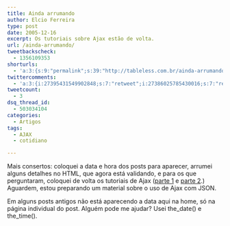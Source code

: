 ```yaml
---
title: Ainda arrumando
author: Elcio Ferreira
type: post
date: 2005-12-16
excerpt: Os tutoriais sobre Ajax estão de volta.
url: /ainda-arrumando/
tweetbackscheck:
  - 1356109353
shorturls:
  - 'a:3:{s:9:"permalink";s:39:"http://tableless.com.br/ainda-arrumando";s:7:"tinyurl";s:26:"http://tinyurl.com/3u67mpg";s:4:"isgd";s:19:"http://is.gd/narY41";}'
twittercomments:
  - 'a:3:{i:27395431549902848;s:7:"retweet";i:27386025785430016;s:7:"retweet";i:27384521519267840;s:7:"retweet";}'
tweetcount:
  - 3
dsq_thread_id:
  - 503034104
categories:
  - Artigos
tags:
  - AJAX
  - cotidiano

---
```

Mais consertos: coloquei a data e hora dos posts para aparecer, arrumei alguns detalhes no HTML, que agora está validando, e para os que perguntaram, coloquei de volta os tutoriais de Ajax ([parte 1][1] e [parte 2][2].) Aguardem, estou preparando um material sobre o uso de Ajax com JSON.
  
Em alguns posts antigos não está aparecendo a data aqui na home, só na página individual do post. Alguém pode me ajudar? Usei the\_date() e the\_time().

 [1]: http://tableless.com.br/artigos/ajaxdemo/
 [2]: http://tableless.com.br/artigos/ajaxdemo2/